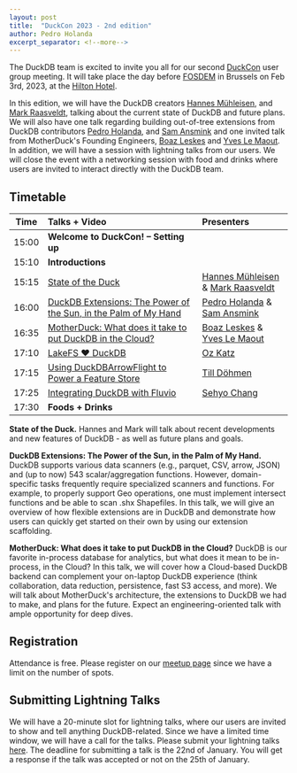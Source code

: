 ```yaml
---
layout: post
title:  "DuckCon 2023 - 2nd edition"
author: Pedro Holanda
excerpt_separator: <!--more-->
---
```


The DuckDB team is excited to invite you all for our second [DuckCon](https://www.meetup.com/duckdb/events/289021740/) user group meeting. It will take place the day before [FOSDEM](https://fosdem.org/2023/) in Brussels on Feb 3rd, 2023, at the [Hilton Hotel](https://www.google.com/maps/search/?api=1&query=50.845947%2C%204.356138).

In this edition, we will have the DuckDB creators [Hannes Mühleisen](https://hannes.muehleisen.org/), and [Mark Raasveldt](https://mytherin.github.io/), talking about the current state of DuckDB and future plans. We will also have one talk regarding building out-of-tree extensions from DuckDB contributors [Pedro Holanda](http://pedroholanda.com/), and [Sam Ansmink](https://www.linkedin.com/in/sam-ansmink-5a2b9093/?originalSubdomain=nl) and one invited talk from MotherDuck's Founding Engineers, [Boaz Leskes](https://www.linkedin.com/in/boazleskes/) and [Yves Le Maout](https://www.linkedin.com/in/yveslemaout/). In addition, we will have a session with lightning talks from our users. We will close the event with a networking session with food and drinks where users are invited to interact directly with the DuckDB team.


<!--more-->


## Timetable

| Time  |                                          Talks + Video                                          |                                                            Presenters                                                             |
|-------|:------------------------------------------------------------------------------------------------|:----------------------------------------------------------------------------------------------------------------------------------|
| 15:00 | **Welcome to DuckCon! – Setting up**                                                            |                                                                                                                                   |
| 15:10 | **Introductions**                                                                               |                                                                                                                                   |
| 15:15 | [State of the Duck](https://youtu.be/rdnPkLSkoyU)                                               | [Hannes Mühleisen](https://hannes.muehleisen.org/) & [Mark Raasveldt](https://mytherin.github.io/)                                |
| 16:00 | [DuckDB Extensions: The Power of the Sun, in the Palm of My Hand](https://youtu.be/UKo_LQyLTko) | [Pedro Holanda](http://pedroholanda.com/) & [Sam Ansmink](https://www.linkedin.com/in/sam-ansmink-5a2b9093/?originalSubdomain=nl) |
| 16:35 | [MotherDuck: What does it take to put DuckDB in the Cloud?](https://youtu.be/tNNaG7e8_n8)       | [Boaz Leskes](https://www.linkedin.com/in/boazleskes/) & [Yves Le Maout](https://www.linkedin.com/in/yveslemaout/)                |
| 17:10 | [LakeFS ❤️ DuckDB](https://youtu.be/kUmQs7VwomQ)                                                | [Oz Katz](https://www.linkedin.com/in/oz-katz-4b3b389/)                                                                           |
| 17:15 | [Using DuckDBArrowFlight to Power a Feature Store](https://youtu.be/nCxIpMXvCp0)                | [Till Döhmen](https://www.linkedin.com/in/tdoehmen/)                                                                              |
| 17:25 | [Integrating DuckDB with Fluvio](https://youtu.be/7UeUL0wFklY)                                  | [Sehyo Chang](https://www.linkedin.com/in/sehyo/)                                                                                 |
| 17:30 | **Foods + Drinks**                                                                              |                                                                                                                                   |


**State of the Duck.** Hannes and Mark will talk about recent developments and new features of DuckDB - as well as future plans and goals.

**DuckDB Extensions: The Power of the Sun, in the Palm of My Hand.** DuckDB supports various data scanners (e.g., parquet, CSV, arrow, JSON) and (up to now) 543 scalar/aggregation functions. However, domain-specific tasks frequently require specialized scanners and functions. For example, to properly support Geo operations, one must implement intersect functions and be able to scan .shx Shapefiles. In this talk, we will give an overview of how flexible extensions are in DuckDB and demonstrate how users can quickly get started on their own by using our extension scaffolding.

**MotherDuck: What does it take to put DuckDB in the Cloud?** DuckDB is our favorite in-process database for analytics, but what does it mean to be in-process, in the Cloud? In this talk, we will cover how a Cloud-based DuckDB backend can complement your on-laptop DuckDB experience (think collaboration, data reduction, persistence, fast S3 access, and more). We will talk about MotherDuck's architecture, the extensions to DuckDB we had to make, and plans for the future. Expect an engineering-oriented talk with ample opportunity for deep dives.


## Registration

Attendance is free. Please register on our [meetup page](https://www.meetup.com/duckdb/events/289021740/) since we have a limit on the number of spots.

## Submitting Lightning Talks

We will have a 20-minute slot for lightning talks, where our users are invited to show and tell anything DuckDB-related. Since we have a limited time window, we will have a call for the talks.
Please submit your lightning talks [here](https://forms.gle/Z1eW7cAjCq568UGAA). The deadline for submitting a talk is the 22nd of January. You will get a response if the talk was accepted or not on the 25th of January.
